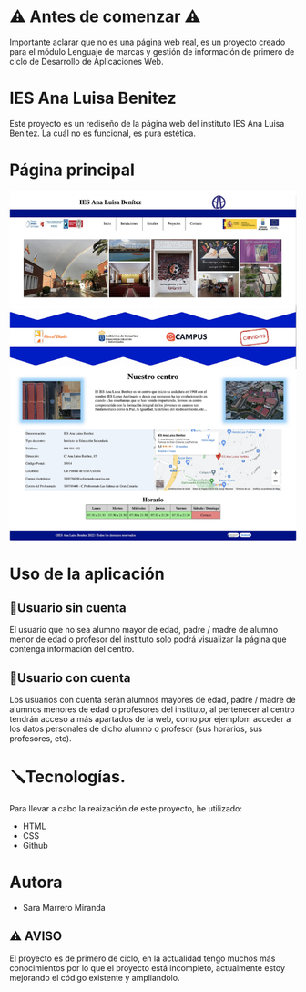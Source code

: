 # ⚠️ Antes de comenzar ⚠️
Importante aclarar que no es una página web real, es un proyecto creado para el módulo Lenguaje de marcas y gestión de información de primero de ciclo de Desarrollo de Aplicaciones Web.

# IES Ana Luisa Benitez
Este proyecto es un rediseño de la página web del instituto IES Ana Luisa Benitez. La cuál no es funcional, es pura estética.

# Página principal
![Pagina principal](./img/readme.png)

# Uso de la aplicación
## 👤Usuario sin cuenta
El usuario que no sea alumno mayor de edad, padre / madre de alumno menor de edad o profesor del instituto solo podrá visualizar la página que contenga información del centro.

## 👤Usuario con cuenta
Los usuarios con cuenta serán alumnos mayores de edad, padre / madre de alumnos menores de edad o profesores del instituto, al pertenecer al centro tendrán acceso a más apartados de la web, como por ejemplom acceder a los datos personales de dicho alumno o profesor (sus horarios, sus profesores, etc).

# 🪛Tecnologías.
Para llevar a cabo la reaización de este proyecto, he utilizado:
* HTML
* CSS
* Github

# Autora
* Sara Marrero Miranda

## ⚠️ AVISO
El proyecto es de primero de ciclo, en la actualidad tengo muchos más conocimientos por lo que el proyecto está incompleto, actualmente estoy mejorando el código existente y ampliandolo.
